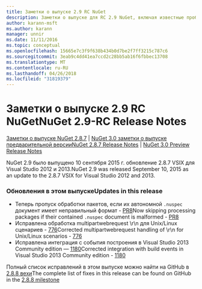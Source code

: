 ```yaml
---
title: Заметки о выпуске 2.9 RC NuGet
description: Заметки о выпуске для RC 2.9 NuGet, включая известные проблемы, исправленные ошибки, добавленные функции и DCR.
author: karann-msft
ms.author: karann
manager: unnir
ms.date: 11/11/2016
ms.topic: conceptual
ms.openlocfilehash: 15665e7c3f9f638b434b0d7be2f7ff3215c787c6
ms.sourcegitcommit: 3eab9c4dd41ea7ccd2c28bb5ab16f6fbbec13708
ms.translationtype: MT
ms.contentlocale: ru-RU
ms.lasthandoff: 04/26/2018
ms.locfileid: "31819379"
---
```

# <a name="nuget-29-rc-release-notes"></a><span data-ttu-id="28c3a-103">Заметки о выпуске 2.9 RC NuGet</span><span class="sxs-lookup"><span data-stu-id="28c3a-103">NuGet 2.9-RC Release Notes</span></span>

<span data-ttu-id="28c3a-104">[Заметки о выпуске NuGet 2.8.7](../release-notes/nuget-2.8.7.md) | [NuGet 3.0 заметки о выпуске предварительной версии](../release-notes/nuget-3.0-preview.md)</span><span class="sxs-lookup"><span data-stu-id="28c3a-104">[NuGet 2.8.7 Release Notes](../release-notes/nuget-2.8.7.md) | [NuGet 3.0 Preview Release Notes](../release-notes/nuget-3.0-preview.md)</span></span>

<span data-ttu-id="28c3a-105">NuGet 2.9 было выпущено 10 сентября 2015 г. обновление 2.8.7 VSIX для Visual Studio 2012 и 2013.</span><span class="sxs-lookup"><span data-stu-id="28c3a-105">NuGet 2.9 was released September 10, 2015 as an update to the 2.8.7 VSIX for Visual Studio 2012 and 2013.</span></span>

### <a name="updates-in-this-release"></a><span data-ttu-id="28c3a-106">Обновления в этом выпуске</span><span class="sxs-lookup"><span data-stu-id="28c3a-106">Updates in this release</span></span>

* <span data-ttu-id="28c3a-107">Теперь пропуск обработки пакетов, если их автономной `.nuspec` документ имеет неправильный формат - [PR8](https://github.com/NuGet/NuGet2/pull/8)</span><span class="sxs-lookup"><span data-stu-id="28c3a-107">Now skipping processing packages if their contained `.nuspec` document is malformed - [PR8](https://github.com/NuGet/NuGet2/pull/8)</span></span>
* <span data-ttu-id="28c3a-108">Исправлена обработка multipartwebrequest \r\n для Unix/Linux сценариев - [776](https://github.com/NuGet/Home/issues/776)</span><span class="sxs-lookup"><span data-stu-id="28c3a-108">Corrected multipartwebrequest handling of \r\n for Unix/Linux scenarios - [776](https://github.com/NuGet/Home/issues/776)</span></span>
* <span data-ttu-id="28c3a-109">Исправлена интеграция с события построения в Visual Studio 2013 Community edition — [1180](https://github.com/NuGet/Home/issues/1180)</span><span class="sxs-lookup"><span data-stu-id="28c3a-109">Corrected integration with build events in Visual Studio 2013 Community edition - [1180](https://github.com/NuGet/Home/issues/1180)</span></span>


<span data-ttu-id="28c3a-110">Полный список исправлений в этом выпуске можно найти на GitHub в [2.8.8 вехи](https://github.com/NuGet/Home/issues?q=milestone%3A2.8.8+is%3Aclosed)</span><span class="sxs-lookup"><span data-stu-id="28c3a-110">The complete list of fixes in this release can be found on GitHub in the [2.8.8 milestone](https://github.com/NuGet/Home/issues?q=milestone%3A2.8.8+is%3Aclosed)</span></span>
